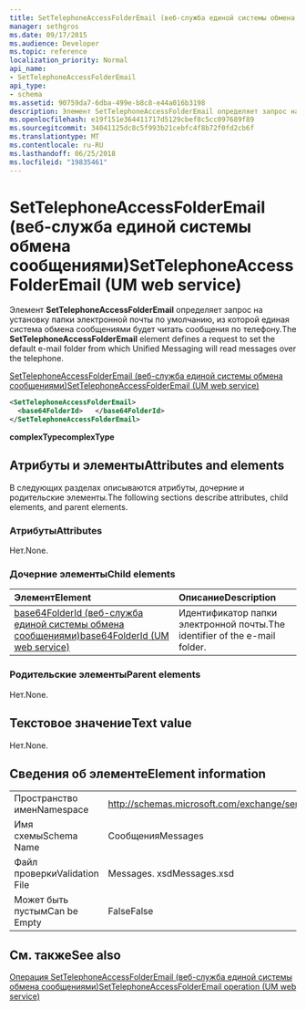 ```yaml
---
title: SetTelephoneAccessFolderEmail (веб-служба единой системы обмена сообщениями)
manager: sethgros
ms.date: 09/17/2015
ms.audience: Developer
ms.topic: reference
localization_priority: Normal
api_name:
- SetTelephoneAccessFolderEmail
api_type:
- schema
ms.assetid: 90759da7-6dba-499e-b8c8-e44a016b3198
description: Элемент SetTelephoneAccessFolderEmail определяет запрос на установку папки электронной почты по умолчанию, из которой единая система обмена сообщениями будет читать сообщения по телефону.
ms.openlocfilehash: e19f151e364411717d5129cbef8c5cc097689f89
ms.sourcegitcommit: 34041125dc8c5f993b21cebfc4f8b72f0fd2cb6f
ms.translationtype: MT
ms.contentlocale: ru-RU
ms.lasthandoff: 06/25/2018
ms.locfileid: "19835461"
---
```

# <a name="settelephoneaccessfolderemail-um-web-service"></a><span data-ttu-id="eace0-103">SetTelephoneAccessFolderEmail (веб-служба единой системы обмена сообщениями)</span><span class="sxs-lookup"><span data-stu-id="eace0-103">SetTelephoneAccessFolderEmail (UM web service)</span></span>

<span data-ttu-id="eace0-104">Элемент **SetTelephoneAccessFolderEmail** определяет запрос на установку папки электронной почты по умолчанию, из которой единая система обмена сообщениями будет читать сообщения по телефону.</span><span class="sxs-lookup"><span data-stu-id="eace0-104">The **SetTelephoneAccessFolderEmail** element defines a request to set the default e-mail folder from which Unified Messaging will read messages over the telephone.</span></span> 
  
[<span data-ttu-id="eace0-105">SetTelephoneAccessFolderEmail (веб-служба единой системы обмена сообщениями)</span><span class="sxs-lookup"><span data-stu-id="eace0-105">SetTelephoneAccessFolderEmail (UM web service)</span></span>](settelephoneaccessfolderemail-um-web-service.md)
  
```xml
<SetTelephoneAccessFolderEmail>
  <base64FolderId>   </base64FolderId>
</SetTelephoneAccessFolderEmail>
```

 <span data-ttu-id="eace0-106">**complexType**</span><span class="sxs-lookup"><span data-stu-id="eace0-106">**complexType**</span></span>
## <a name="attributes-and-elements"></a><span data-ttu-id="eace0-107">Атрибуты и элементы</span><span class="sxs-lookup"><span data-stu-id="eace0-107">Attributes and elements</span></span>

<span data-ttu-id="eace0-108">В следующих разделах описываются атрибуты, дочерние и родительские элементы.</span><span class="sxs-lookup"><span data-stu-id="eace0-108">The following sections describe attributes, child elements, and parent elements.</span></span>
  
### <a name="attributes"></a><span data-ttu-id="eace0-109">Атрибуты</span><span class="sxs-lookup"><span data-stu-id="eace0-109">Attributes</span></span>

<span data-ttu-id="eace0-110">Нет.</span><span class="sxs-lookup"><span data-stu-id="eace0-110">None.</span></span>
  
### <a name="child-elements"></a><span data-ttu-id="eace0-111">Дочерние элементы</span><span class="sxs-lookup"><span data-stu-id="eace0-111">Child elements</span></span>

|<span data-ttu-id="eace0-112">**Элемент**</span><span class="sxs-lookup"><span data-stu-id="eace0-112">**Element**</span></span>|<span data-ttu-id="eace0-113">**Описание**</span><span class="sxs-lookup"><span data-stu-id="eace0-113">**Description**</span></span>|
|:-----|:-----|
|[<span data-ttu-id="eace0-114">base64FolderId (веб-служба единой системы обмена сообщениями)</span><span class="sxs-lookup"><span data-stu-id="eace0-114">base64FolderId (UM web service)</span></span>](base64folderid-um-web-service.md) <br/> |<span data-ttu-id="eace0-115">Идентификатор папки электронной почты.</span><span class="sxs-lookup"><span data-stu-id="eace0-115">The identifier of the e-mail folder.</span></span>  <br/> |
   
### <a name="parent-elements"></a><span data-ttu-id="eace0-116">Родительские элементы</span><span class="sxs-lookup"><span data-stu-id="eace0-116">Parent elements</span></span>

<span data-ttu-id="eace0-117">Нет.</span><span class="sxs-lookup"><span data-stu-id="eace0-117">None.</span></span>
  
## <a name="text-value"></a><span data-ttu-id="eace0-118">Текстовое значение</span><span class="sxs-lookup"><span data-stu-id="eace0-118">Text value</span></span>

<span data-ttu-id="eace0-119">Нет.</span><span class="sxs-lookup"><span data-stu-id="eace0-119">None.</span></span>
  
## <a name="element-information"></a><span data-ttu-id="eace0-120">Сведения об элементе</span><span class="sxs-lookup"><span data-stu-id="eace0-120">Element information</span></span>

|||
|:-----|:-----|
|<span data-ttu-id="eace0-121">Пространство имен</span><span class="sxs-lookup"><span data-stu-id="eace0-121">Namespace</span></span>  <br/> |http://schemas.microsoft.com/exchange/services/2006/messages  <br/> |
|<span data-ttu-id="eace0-122">Имя схемы</span><span class="sxs-lookup"><span data-stu-id="eace0-122">Schema Name</span></span>  <br/> |<span data-ttu-id="eace0-123">Сообщения</span><span class="sxs-lookup"><span data-stu-id="eace0-123">Messages</span></span>  <br/> |
|<span data-ttu-id="eace0-124">Файл проверки</span><span class="sxs-lookup"><span data-stu-id="eace0-124">Validation File</span></span>  <br/> |<span data-ttu-id="eace0-125">Messages. xsd</span><span class="sxs-lookup"><span data-stu-id="eace0-125">Messages.xsd</span></span>  <br/> |
|<span data-ttu-id="eace0-126">Может быть пустым</span><span class="sxs-lookup"><span data-stu-id="eace0-126">Can be Empty</span></span>  <br/> |<span data-ttu-id="eace0-127">False</span><span class="sxs-lookup"><span data-stu-id="eace0-127">False</span></span>  <br/> |
   
## <a name="see-also"></a><span data-ttu-id="eace0-128">См. также</span><span class="sxs-lookup"><span data-stu-id="eace0-128">See also</span></span>



[<span data-ttu-id="eace0-129">Операция SetTelephoneAccessFolderEmail (веб-служба единой системы обмена сообщениями)</span><span class="sxs-lookup"><span data-stu-id="eace0-129">SetTelephoneAccessFolderEmail operation (UM web service)</span></span>](settelephoneaccessfolderemail-operation-um-web-service.md)

